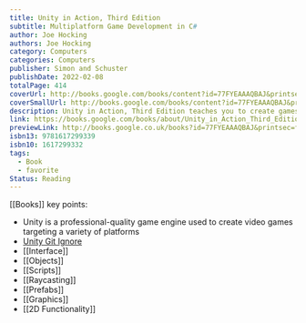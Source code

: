 ```yaml
---
title: Unity in Action, Third Edition
subtitle: Multiplatform Game Development in C#
author: Joe Hocking
authors: Joe Hocking
category: Computers
categories: Computers
publisher: Simon and Schuster
publishDate: 2022-02-08
totalPage: 414
coverUrl: http://books.google.com/books/content?id=77FYEAAAQBAJ&printsec=frontcover&img=1&zoom=1&edge=curl&source=gbs_api
coverSmallUrl: http://books.google.com/books/content?id=77FYEAAAQBAJ&printsec=frontcover&img=1&zoom=5&edge=curl&source=gbs_api
description: Unity in Action, Third Edition teaches you to create games with the Unity game platform. It's many 2D, 3D, and AR/VR game examples give you hands-on experience with Unity's workflow tools and state-of-the-art rendering engine. This fully updated third edition presents new coverage of Unity's XR toolkit and shows you how you can start building with virtual and augmented reality.
link: https://books.google.com/books/about/Unity_in_Action_Third_Edition.html?hl=&id=77FYEAAAQBAJ
previewLink: http://books.google.co.uk/books?id=77FYEAAAQBAJ&printsec=frontcover&dq=Unity+in+action&hl=&as_pt=BOOKS&cd=2&source=gbs_api
isbn13: 9781617299339
isbn10: 1617299332
tags:
  - Book
  - favorite
Status: Reading
---
```

[[Books]]
key points:
- Unity is a professional-quality game engine used to create video games targeting a variety of platforms
- [Unity Git Ignore](https://github.com/github/gitignore/blob/main/Unity.gitignore)
- [[Interface]]
- [[Objects]]
- [[Scripts]]
- [[Raycasting]]
- [[Prefabs]]
- [[Graphics]]
- [[2D Functionality]]